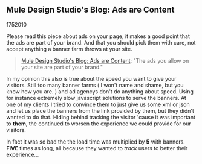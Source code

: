 <article><h2>Mule Design Studio's Blog: Ads are Content</h2><time><span class="day">17</span><span class="month">5</span><span class="year">2010</span></time><p>Please read this piece about ads on your page, it makes a good point that the ads are part of your brand. And that you should pick them with care, not accept anything a banner farm throws at your site.</p><blockquote><p><a href="http://weblog.muledesign.com/2010/05/ads_are_content.php">Mule Design Studio's Blog: Ads are Content</a>: "The ads you allow on your site are part of your brand."</p></blockquote><p>In my opinion this also is true about the speed you want to give your visitors. Still too many banner farms ( I won't name and shame, but you know how you are. ) and ad agencys don't do anything about speed. Using for instance extremely slow javascript solutions to serve the banners. At one of my clients I tried to convince them to just give us some xml or json and let us place the banners from the link provided by them, but they didn't wanted to do that. Hiding behind tracking the visitor 'cause it was important to <strong>them</strong>, the continued to worsen the experience we could provide for our visitors.</p><p>In fact it was so bad the the load time was multiplied by <strong>5</strong> with banners. <strong>FIVE</strong> times as long, all because they wanted to <em>track</em> users to better their experience...</p></article>